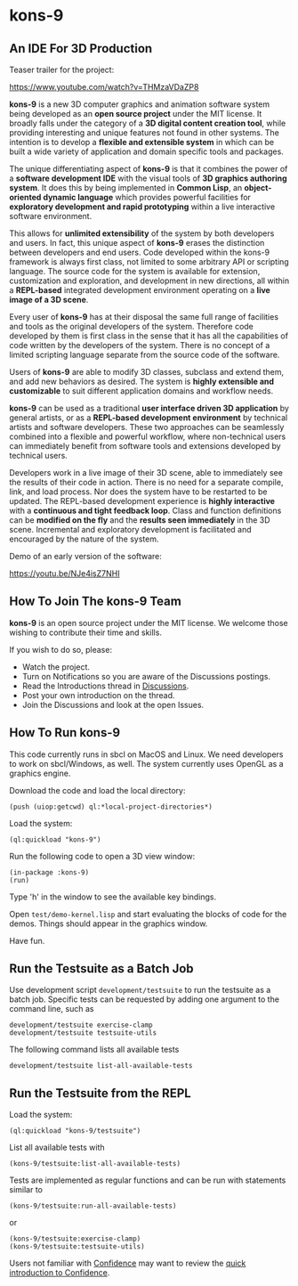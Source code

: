 # kons-9

## An IDE For 3D Production

Teaser trailer for the project:

https://www.youtube.com/watch?v=THMzaVDaZP8

**kons-9** is a new 3D computer graphics and animation software system being developed as an **open source project** under the MIT license. It broadly falls under the category of a **3D digital content creation tool**, while providing interesting and unique features not found in other systems. The intention is to develop a **flexible and extensible system** in which can be built a wide variety of application and domain specific tools and packages.

The unique differentiating aspect of **kons-9** is that it combines the power of a **software development IDE** with the visual tools of **3D graphics authoring system**. It does this by being implemented in **Common Lisp**, an **object-oriented dynamic language** which provides powerful facilities for **exploratory development and rapid prototyping** within a live interactive software environment.

This allows for **unlimited extensibility** of the system by both developers and users. In fact, this unique aspect of **kons-9** erases the distinction between developers and end users. Code developed within the kons-9 framework is always first class, not limited to some arbitrary API or scripting language. The source code for the system is available for extension, customization and exploration, and development in new directions, all within a **REPL-based** integrated development environment operating on a **live image of a 3D scene**.

Every user of **kons-9** has at their disposal the same full range of facilities and tools as the original developers of the system. Therefore code developed by them is first class in the sense that it has all the capabilities of code written by the developers of the system. There is no concept of a limited scripting language separate from the source code of the software.

Users of **kons-9** are able to modify 3D classes, subclass and extend them, and add new behaviors as desired. The system is **highly extensible and customizable** to suit different application domains and workflow needs.

**kons-9** can be used as a traditional **user interface driven 3D application** by general artists, or as a **REPL-based development environment** by technical artists and software developers. These two approaches can be seamlessly combined into a flexible and powerful workflow, where non-technical users can immediately benefit from software tools and extensions developed by technical users.

Developers work in a live image of their 3D scene, able to immediately see the results of their code in action. There is no need for a separate compile, link, and load process. Nor does the system have to be restarted to be updated. The REPL-based development experience is **highly interactive** with a **continuous and tight feedback loop**. Class and function definitions can be **modified on the fly** and the **results seen immediately** in the 3D scene. Incremental and exploratory development is facilitated and encouraged by the nature of the system.



Demo of an early version of the software:

https://youtu.be/NJe4isZ7NHI

## How To Join The kons-9 Team

**kons-9** is an open source project under the MIT license. We welcome those wishing to contribute their time and skills.

If you wish to do so, please:

- Watch the project.
- Turn on Notifications so you are aware of the Discussions postings.
- Read the Introductions thread in [Discussions](https://github.com/kaveh808/kons-9/discussions).
- Post your own introduction on the thread.
- Join the Discussions and look at the open Issues.

## How To Run kons-9

This code currently runs in sbcl on MacOS and Linux. We need developers to work on sbcl/Windows, as well. The system currently uses OpenGL as a graphics engine.

Download the code and load the local directory:

    (push (uiop:getcwd) ql:*local-project-directories*)

Load the system:

    (ql:quickload "kons-9")

Run the following code to open a 3D view window:

    (in-package :kons-9)
    (run)

Type 'h' in the window to see the available key bindings.

Open `test/demo-kernel.lisp` and start evaluating the blocks of code for the demos. Things should appear in the graphics window.

Have fun.

## Run the Testsuite as a Batch Job

Use development script `development/testsuite` to run the testsuite as
a batch job. Specific tests can be requested by adding one argument to
the command line, such as

    development/testsuite exercise-clamp
    development/testsuite testsuite-utils

The following command lists all available tests

    development/testsuite list-all-available-tests

## Run the Testsuite from the REPL

Load the system:

    (ql:quickload "kons-9/testsuite")

List all available tests with

    (kons-9/testsuite:list-all-available-tests)

Tests are implemented as regular functions and can be run with
statements similar to

    (kons-9/testsuite:run-all-available-tests)

or

    (kons-9/testsuite:exercise-clamp)
    (kons-9/testsuite:testsuite-utils)

Users not familiar with [Confidence][confidence-home] may want to
review the [quick introduction to Confidence][confidence-intro].

  [confidence-home]: https://github.com/melusina-org/cl-confidence
  [confidence-intro]: https://github.com/melusina-org/cl-confidence/blob/main/example/example.lisp
